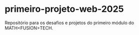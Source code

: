 # primeiro-projeto-web-2025
Repositório para os desafios e projetos do primeiro módulo do MATH&lt;FUSION>TECH.
